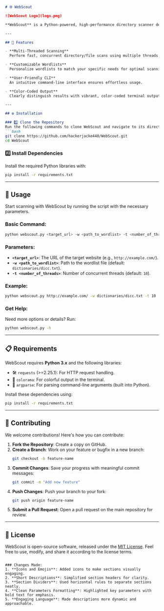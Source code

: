 ```markdown
# 🌐 WebScout

![WebScout Logo](logo.png)

**WebScout** is a Python-powered, high-performance directory scanner designed to uncover hidden directories and files on web servers. Its multi-threaded architecture ensures speed and efficiency, making it indispensable for penetration testers and security researchers.

---

## 🚀 Features

- **Multi-Threaded Scanning**  
  Perform fast, concurrent directory/file scans using multiple threads.

- **Customizable Wordlists**  
  Personalize wordlists to match your specific needs for optimal scanning results.

- **User-Friendly CLI**  
  An intuitive command-line interface ensures effortless usage.

- **Color-Coded Output**  
  Clearly distinguish results with vibrant, color-coded terminal output.

---

## ⚙️ Installation

### 1️⃣ Clone the Repository
Run the following commands to clone WebScout and navigate to its directory:
```bash
git clone https://github.com/hackerjacke440/WebScout.git
cd WebScout
```

### 2️⃣ Install Dependencies
Install the required Python libraries with:
```bash
pip install -r requirements.txt
```

---

## 📖 Usage

Start scanning with WebScout by running the script with the necessary parameters.

### Basic Command:
```bash
python webscout.py <target_url> -w <path_to_wordlist> -t <number_of_threads>
```

### Parameters:
- **`<target_url>`**: The URL of the target website (e.g., `http://example.com/`).
- **`-w <path_to_wordlist>`**: Path to the wordlist file (default: `dictionaries/dicc.txt`).
- **`-t <number_of_threads>`**: Number of concurrent threads (default: `10`).

### Example:
```bash
python webscout.py http://example.com/ -w dictionaries/dicc.txt -t 10
```

### Get Help:
Need more options or details? Run:
```bash
python webscout.py -h
```

---

## 📋 Requirements

WebScout requires **Python 3.x** and the following libraries:

- 🛠️ `requests` (>=2.25.1): For HTTP request handling.
- 🎨 `colorama`: For colorful output in the terminal.
- 📜 `argparse`: For parsing command-line arguments (built into Python).

Install these dependencies using:
```bash
pip install -r requirements.txt
```

---

## 🤝 Contributing

We welcome contributions! Here's how you can contribute:

1. **Fork the Repository**: Create a copy on GitHub.
2. **Create a Branch**: Work on your feature or bugfix in a new branch:
   ```bash
   git checkout -b feature-name
   ```
3. **Commit Changes**: Save your progress with meaningful commit messages:
   ```bash
   git commit -m "Add new feature"
   ```
4. **Push Changes**: Push your branch to your fork:
   ```bash
   git push origin feature-name
   ```
5. **Submit a Pull Request**: Open a pull request on the main repository for review.

---

## 📜 License

WebScout is open-source software, released under the [MIT License](LICENSE). Feel free to use, modify, and share it according to the license terms.
```

### Changes Made:
1. **Icons and Emojis**: Added icons to make sections visually engaging.
2. **Short Descriptions**: Simplified section headers for clarity.
3. **Section Dividers**: Used horizontal rules to separate sections neatly.
4. **Clean Parameters Formatting**: Highlighted key parameters with bold text for emphasis.
5. **Engaging Language**: Made descriptions more dynamic and approachable.
